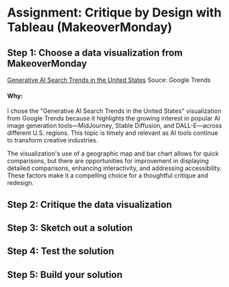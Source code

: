# Assignment: Critique by Design with Tableau (MakeoverMonday)
## Step 1: Choose a data visualization from MakeoverMonday
[Generative AI Search Trends in the United States](https://trends.google.com/trends/explore?date=2022-01-01%202024-02-16&geo=US&q=Midjourney,Stable%20Diffusion,DALL%20E&hl=eng)
Souce: Google Trends

#### Why:
I chose the "Generative AI Search Trends in the United States" visualization from Google Trends because it highlights the growing interest in popular AI image generation tools—MidJourney, Stable Diffusion, and DALL-E—across different U.S. regions. This topic is timely and relevant as AI tools continue to transform creative industries.

The visualization's use of a geographic map and bar chart allows for quick comparisons, but there are opportunities for improvement in displaying detailed comparisons, enhancing interactivity, and addressing accessibility. These factors make it a compelling choice for a thoughtful critique and redesign.

## Step 2: Critique the data visualization

## Step 3: Sketch out a solution

## Step 4: Test the solution

## Step 5: Build your solution
